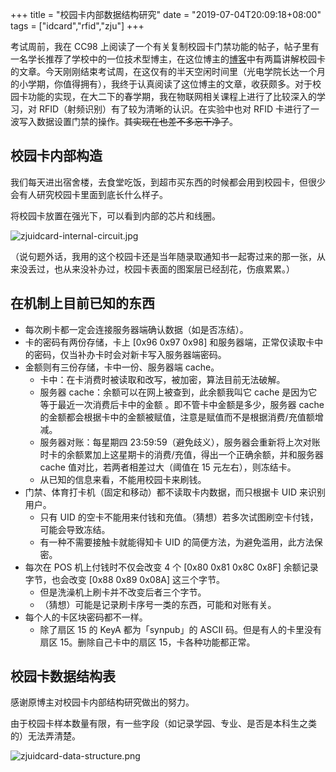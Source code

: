 +++
title = "校园卡内部数据结构研究"
date = "2019-07-04T20:09:18+08:00"
tags = ["idcard","rfid","zju"]
+++

考试周前，我在 CC98 上阅读了一个有关复制校园卡门禁功能的帖子，帖子里有一名学长推荐了学校中的一位技术型博主，在这位博主的[博客](https://z.codes/)中有两篇讲解校园卡的文章。今天刚刚结束考试周，在这仅有的半天空闲时间里（光电学院长达一个月的小学期，你值得拥有），我终于认真阅读了这位博主的文章，收获颇多。对于校园卡功能的实现，在大二下的春学期，我在物联网相关课程上进行了比较深入的学习，对 RFID（射频识别）有了较为清晰的认识。在实验中也对 RFID 卡进行了一波写入数据设置门禁的操作。~~其实现在也差不多忘干净了~~。

## 校园卡内部构造

我们每天进出宿舍楼，去食堂吃饭，到超市买东西的时候都会用到校园卡，但很少会有人研究校园卡里面到底长什么样子。

将校园卡放置在强光下，可以看到内部的芯片和线圈。

![zjuidcard-internal-circuit.jpg](/images/zjuidcard-internal-circuit.jpg "校园卡内部线路")

（说句题外话，我用的这个校园卡还是当年随录取通知书一起寄过来的那一张，从来没丢过，也从来没补办过，校园卡表面的图案层已经刮花，伤痕累累。）

## 在机制上目前已知的东西

+ 每次刷卡都一定会连接服务器端确认数据（如是否冻结）。
+ 卡的密码有两份存储，卡上 [0x96 0x97 0x98] 和服务器端，正常仅读取卡中的密码，仅当补办卡时会对新卡写入服务器端密码。
+ 金额则有三份存储，卡中一份、服务器端 cache。
  + 卡中：在卡消费时被读取和改写，被加密，算法目前无法破解。
  + 服务器 cache：余额可以在网上被查到，此余额我叫它 cache 是因为它 等于最近一次消费后卡中的金额 。即不管卡中金额是多少，服务器 cache 的金额都会根据卡中的金额被赋值，注意是赋值而不是根据消费/充值额增减。
  + 服务器对账：每星期四 23:59:59（避免歧义），服务器会重新将上次对账时卡的余额累加上这星期卡的消费/充值，得出一个正确余额，并和服务器 cache 值对比，若两者相差过大（阈值在 15 元左右），则冻结卡。
  + 从已知的信息来看，不能用校园卡来刷钱。
+ 门禁、体育打卡机（固定和移动）都不读取卡内数据，而只根据卡 UID 来识别用户。
  + 只有 UID 的空卡不能用来付钱和充值。（猜想）若多次试图刷空卡付钱，可能会导致冻结。
  + 有一种不需要接触卡就能得知卡 UID 的简便方法，为避免滥用，此方法保密。
+ 每次在 POS 机上付钱时不仅会改变 4 个 [0x80 0x81 0x8C 0x8F] 余额记录字节，也会改变 [0x88 0x89 0x08A] 这三个字节。
  + 但是洗澡机上刷卡并不改变后者三个字节。
  + （猜想）可能是记录刷卡序号一类的东西，可能和对账有关。
+ 每个人的卡区块密码都不一样。
  + 除了扇区 15 的 KeyA 都为「synpub」的 ASCII 码。但是有人的卡里没有扇区 15。删除自己卡中的扇区 15，卡各种功能都正常。

## 校园卡数据结构表

感谢原博主对校园卡内部结构研究做出的努力。

由于校园卡样本数量有限，有一些字段（如记录学园、专业、是否是本科生之类的）无法弄清楚。

![zjuidcard-data-structure.png](/images/zjuidcard-data-structure.png "校园卡数据结构表")
